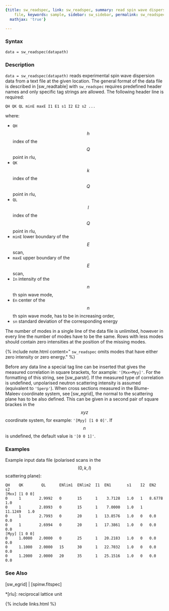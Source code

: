 ```yaml
---
{title: sw_readspec, link: sw_readspec, summary: read spin wave dispersion data from
    file, keywords: sample, sidebar: sw_sidebar, permalink: sw_readspec, folder: swfiles,
  mathjax: 'true'}

---
```

  
### Syntax
  
`data = sw_readspec(datapath)`
  
### Description
  
`data = sw_readspec(datapath)` reads experimental spin wave dispersion
data from a text file at the given location. The general format of the
data file is described in [sw_readtable] with `sw_readspec` requires
predefined header names and only specific tag strings are allowed. The
following header line is required:
   
```
QH QK QL minE maxE I1 E1 s1 I2 E2 s2 ...
```
where:
   
* `QH`        $$h$$ index of the $$Q$$ point in rlu,
* `QK`        $$k$$ index of the $$Q$$ point in rlu,
* `QL`        $$l$$ index of the $$Q$$ point in rlu,
* `minE`      lower boundary of the $$E$$ scan,
* `maxE`      upper boundary of the $$E$$ scan,
* `In`        intensity of the $$n$$th spin wave mode,
* `En`        center of the $$n$$th spin wave mode, has to be in increasing order,
* `sn`        standard deviation of the corresponding energy
   
The number of modes in a single line of the data file is unlimited,
however in every line the number of modes have to be the same. Rows with
less modes should contain zero intensities at the position of the missing
modes.
 
{% include note.html content=" `sw_readspec` omits modes that have either zero intensity
or zero energy." %}
   
Before any data line a special tag line can be inserted that gives the
measured correlation in square brackets, for axample: `'[Mxx+Myy]'`. For
the formatting of this string, see [sw_parstr]. If the measured type of
correlation is undefined, unpolarised neutron scattering intensity is
assumed (equivalent to `'Sperp'`). When cross sections measured in the
Blume-Maleev coordinate system, see [sw_egrid], the normal to the
scattering plane has to be also defined. This can be given in a second
pair of square brackes in the $$xyz$$ coordinate system, for example: `'[Myy]
[1 0 0]'`. If $$n$$ is undefined, the default value is `'[0 0 1]'`.
   
### Examples
 
Example input data file (polarised scans in the $$(0,k,l)$$ scattering plane):
  
```
QH    QK        QL      ENlim1  ENlim2  I1  EN1       s1    I2  EN2       s2
[Mxx] [1 0 0]
0     1        2.9992   0       15      1    3.7128   1.0   1   8.6778    1.0
0     1        2.8993   0       15      1    7.0000   1.0   1   11.1249   1.0
0     1        2.7993   0       20      1   13.8576   1.0   0   0.0       0.0
0     1        2.6994   0       20      1   17.3861   1.0   0   0.0       0.0
[Myy] [1 0 0]
0     1.0000   2.0000   0       25      1   20.2183   1.0   0   0.0       0.0
0     1.1000   2.0000   15      30      1   22.7032   1.0   0   0.0       0.0
0     1.2000   2.0000   20      35      1   25.1516   1.0   0   0.0       0.0
```
  
### See Also
  
[sw_egrid] \| [spinw.fitspec]
 
*[rlu]: reciprocal lattice unit
 

{% include links.html %}
